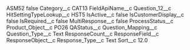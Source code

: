 <?xml version="1.0" encoding="UTF-8"?>
<CustomMetadata xmlns="http://soap.sforce.com/2006/04/metadata" xmlns:xsi="http://www.w3.org/2001/XMLSchema-instance" xmlns:xsd="http://www.w3.org/2001/XMLSchema">
    <label>ASM52</label>
    <protected>false</protected>
    <values>
        <field>Category__c</field>
        <value xsi:type="xsd:string">CAT13</value>
    </values>
    <values>
        <field>FieldApiName__c</field>
        <value xsi:type="xsd:string">Question_12__c</value>
    </values>
    <values>
        <field>HitSettingTypeLookup__c</field>
        <value xsi:type="xsd:string">HST5</value>
    </values>
    <values>
        <field>IsActive__c</field>
        <value xsi:type="xsd:boolean">false</value>
    </values>
    <values>
        <field>IsCustomerDisplay__c</field>
        <value xsi:type="xsd:boolean">false</value>
    </values>
    <values>
        <field>IsRequired__c</field>
        <value xsi:type="xsd:boolean">false</value>
    </values>
    <values>
        <field>MultiResponse__c</field>
        <value xsi:type="xsd:boolean">false</value>
    </values>
    <values>
        <field>ProcessStatus__c</field>
        <value xsi:nil="true"/>
    </values>
    <values>
        <field>Product_Object__c</field>
        <value xsi:type="xsd:string">PO26</value>
    </values>
    <values>
        <field>QAStatus__c</field>
        <value xsi:nil="true"/>
    </values>
    <values>
        <field>Question_Mapping__c</field>
        <value xsi:nil="true"/>
    </values>
    <values>
        <field>Question_Type__c</field>
        <value xsi:type="xsd:string">Text</value>
    </values>
    <values>
        <field>ResponseCount__c</field>
        <value xsi:nil="true"/>
    </values>
    <values>
        <field>ResponseField__c</field>
        <value xsi:nil="true"/>
    </values>
    <values>
        <field>ResponseObject__c</field>
        <value xsi:nil="true"/>
    </values>
    <values>
        <field>Response_Type__c</field>
        <value xsi:type="xsd:string">Text</value>
    </values>
    <values>
        <field>Sort__c</field>
        <value xsi:type="xsd:double">12.0</value>
    </values>
</CustomMetadata>
